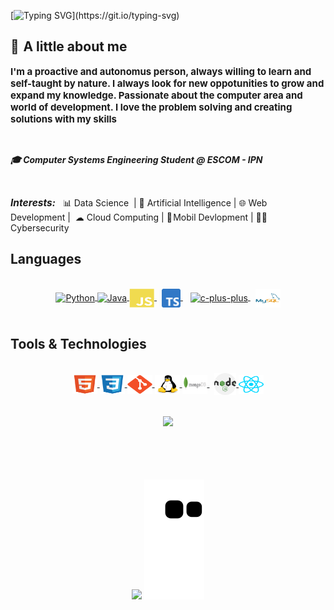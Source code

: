 

[![Typing SVG](https://readme-typing-svg.demolab.com?font=Fira+Code&size=40&duration=3000&pause=100&center=true&multiline=true&width=800&height=200&lines=Hello+there!;I%C2%B4m+Leonel+-+Software+Engineer;WELCOME!)](https://git.io/typing-svg)



<div>
  <h2> 👤  A little about me  </h2>
  
  <p style="font-size: 15px"><b>I'm a proactive and autonomus person, always willing to learn and self-taught by nature. I always look for new oppotunities to grow and expand my knowledge. Passionate about the computer area and world of development. I love the problem solving and creating solutions with my skills</b></p>
  <br>
  
  <p align="left">
  <i><b>🎓 Computer Systems Engineering Student @ ESCOM - IPN<br></i></b>
  </p>

  <br>
  <p>
    <strong style="font-size: 15.5px"><i>Interests:</i></strong>&nbsp;&nbsp; 📊 Data Science&nbsp; | 🤖 Artificial Intelligence | 🌐 Web Development&nbsp;|&nbsp; ☁ Cloud Computing | 📲 Mobil Devlopment | 🧑‍💻 Cybersecurity
  </p>
</div>

  <h2> Languages </h2>


  <div align="center" valign="top"><br>
    <a href="https://www.python.org/" target="_blank" rel="noreferrer">
      <img align="center" alt="Python" title="Python" height="30" width="40" src="https://cdn.jsdelivr.net/gh/devicons/devicon/icons/python/python-original.svg">
    </a>
    <a href="https://dev.java/" target="_blank" rel="noreferrer">
      <img align="center" alt="Java" title="Java" width="30" height="30" src="https://www.vectorlogo.zone/logos/java/java-icon.svg" />
    </a>
    <a href="https://www.javascript.com/" target="_blank" rel="noreferrer">
      <img align="center" alt="JavaScript" title="JavaScript" height="30" width="40" src="https://raw.githubusercontent.com/devicons/devicon/master/icons/javascript/javascript-plain.svg">
    </a>&nbsp;
    <a href="https://www.typescriptlang.org/" target="_blank" rel="noreferrer">
      <img align="center" alt="TypeScript" title="TypeScript" height="30" width="30" src="./src/img/typescript.png">
    </a>&nbsp;&nbsp;
    <a href="https://en.cppreference.com/w/" target="_blank" rel="noreferrer">
      <img align="center" src="https://upload.wikimedia.org/wikipedia/commons/thumb/1/18/ISO_C%2B%2B_Logo.svg/200px-ISO_C%2B%2B_Logo.svg.png" alt="c-plus-plus" title="C++" width="30" height="30" /> 
    </a>&nbsp;
    <a href="https://www.mysql.com/" target="_blank" rel="noreferrer"> 
      <img align="center"src="https://raw.githubusercontent.com/devicons/devicon/master/icons/mysql/mysql-original-wordmark.svg" alt="mysql" title="MySQL" width="40" height="30"/> 
    </a>
  </div><br>

  <h2> Tools & Technologies</h2>
  <div align="center" valign="top"><br>  

  <a href="https://www.w3.org/html/" target="_blank" rel="noreferrer">
    <img align="center" alt="HTML" title="HTML5" height="30" width="40" src="https://raw.githubusercontent.com/devicons/devicon/master/icons/html5/html5-original.svg">
  </a>
  <a href="https://www.w3schools.com/css/" target="_blank" rel="noreferrer">
    <img align="center" alt="CSS" title="CSS" height="30" width="40" src="https://raw.githubusercontent.com/devicons/devicon/master/icons/css3/css3-original.svg">
  </a>
  <a href="https://git-scm.com/" target="_blank" rel="noreferrer">
    <img align="center" alt="Git" title="Git" height="30" width="40" src="https://raw.githubusercontent.com/devicons/devicon/master/icons/git/git-original.svg">
  </a>
  <a href="https://www.linuxfoundation.org/" target="_blank" rel="noreferrer">
    <img align="center" alt="Linux" title="Linux" height="30" width="40" src="https://raw.githubusercontent.com/devicons/devicon/master/icons/linux/linux-original.svg">
  </a>
  <a href="https://www.mongodb.com/es" target="_blank" rel="noreferrer">
    <img align="center" alt="MongoDB" title="MongoDB" width="40" height="30" src="./src/img/mongodb-ar21.svg" />
  </a>&nbsp;
  <a href="https://nodejs.org/en/about" target="_blank" rel="noreferrer">
    <img align="center" alt="Nodejs" title="Nodejs" width="35" height="35" src="./src/img/nodejs.png" />
  </a>
  <a href="https://es.react.dev/" target="_blank" rel="noreferrer"> 
    <img align="center"src="./src/img/reactjs-icon.svg" alt="react.js" title="React.js" width="40" height="30"/> 
  </a><br><br><br>

  
  <a href="https://github.com/Lioghost">
      <img height="190em" src="https://github-readme-stats.vercel.app/api/top-langs/?username=Lioghost&theme=dark&hide_border=false&&layout=compact"/>
  </a><br><br><br>

  

</div><br><br>

<p align="center">
  <img src="https://i.imgur.com/x1KbuCq.gif" width="500">
  <img src="https://raw.githubusercontent.com/Lioghost/Lioghost/output/github-contribution-grid-snake.svg" />
</p>



